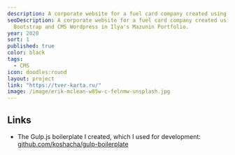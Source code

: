 ```yaml
---
description: A corporate website for a fuel card company created using Bootstrap and CMS Wordpress.
seoDescription: A corporate website for a fuel card company created using
  Bootstrap and CMS Wordpress in Ilya's Mazunin Portfolio.
year: 2020
sort: 1
published: true
color: black
tags:
  - CMS
icon: doodles:round
layout: project
link: "https://tver-karta.ru/"
image: /image/erik-mclean-w85w-c-felnmw-unsplash.jpg
---
```


## Links

- The Gulp.js boilerplate I created, which I used for development: [github.com/koshacha/gulp-boilerplate](https://github.com/koshacha/gulp-boilerplate)
